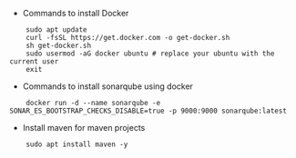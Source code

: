 * Commands to install Docker
```
    sudo apt update
    curl -fsSL https://get.docker.com -o get-docker.sh
    sh get-docker.sh
    sudo usermod -aG docker ubuntu # replace your ubuntu with the current user
    exit
```
* Commands to install sonarqube using docker
```
    docker run -d --name sonarqube -e SONAR_ES_BOOTSTRAP_CHECKS_DISABLE=true -p 9000:9000 sonarqube:latest
```

* Install maven for maven projects
```
    sudo apt install maven -y
```
